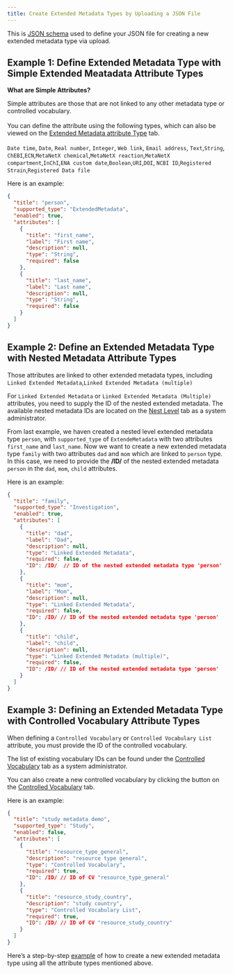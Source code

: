 ```yaml
---
title: Create Extended Metadata Types by Uploading a JSON File
---
```



This is [JSON schema](extended-metadata-type-schema.json) used to define your JSON file for creating a new extended metadata type via upload.

## Example 1: Define Extended Metadata Type with Simple Extended Meatadata Attribute Types

**What are Simple Attributes?**  <br>

    
Simple attributes are those that are not linked to any other metadata type or controlled vocabulary. <br>
<br>
You can define the attribute using the following types, which can also be viewed on the [Extended Metadata attribute Type](manage-extended-metadata-type/#4-extended-metadata-attribute-types-tab) tab.
<br><br>
`Date time`, `Date`, `Real number`, `Integer`, `Web link`, `Email address`, `Text`,`String`, `ChEBI`,`ECN`,`MetaNetX chemical`,`MetaNetX reaction`,`MetaNetX compartment`,`InChI`,`ENA custom date`,`Boolean`,`URI`,`DOI`, `NCBI ID`,`Registered Strain`,`Registered Data file` 

Here is an example:

```json
{
  "title": "person",
  "supported_type": "ExtendedMetadata",
  "enabled": true,
  "attributes": [
    {
      "title": "first_name",
      "label": "First name",
      "description": null,
      "type": "String",
      "required": false
    },
    {
      "title": "last_name",
      "label": "Last name",
      "description": null,
      "type": "String",
      "required": false
    }
  ]
}
```


## Example 2: Define an Extended Metadata Type with Nested Metadata Attribute Types

Those attributes are linked to other extended metadata types, including `Linked Extended Metadata`,`Linked Extended Metadata (multiple)`

For `Linked Extended Metadata` or `Linked Extended Metadata (Multiple)` attributes, you need to supply the ID of the nested extended metadata. The available nested metadata IDs are located on the [Nest Level](manage-extended-metadata-type/#2-nested-level-tab) tab as a system administrator.

From last example, we haven created a nested level extended metadata type `person`, with `supported_type` of `ExtendeMetadata` with two attributes `first_name` and `last_name`. Now we want to create a new extended metadata type `family` with two attributes `dad` and `mom` which are linked to `person` type. 
In this case, we need to provide the **/ID/**  of the nested extended metadata `person` in the `dad`, `mom`, `child` attributes.

Here is an example:

```json
{
  "title": "family",
  "supported_type": "Investigation",
  "enabled": true,
  "attributes": [
    {
      "title": "dad",
      "label": "Dad",
      "description": null,
      "type": "Linked Extended Metadata",
      "required": false,
      "ID": /ID/  // ID of the nested extended metadata type 'person'
    },
    {
      "title": "mom",
      "label": "Mom",
      "description": null,
      "type": "Linked Extended Metadata",
      "required": false,
      "ID": /ID/ // ID of the nested extended metadata type 'person'
    },
    {
      "title": "child",
      "label": "child",
      "description": null,
      "type": "Linked Extended Metadata (multiple)",
      "required": false,
      "ID": /ID/ // ID of the nested extended metadata type 'person'
    }
  ]
}
```

## Example 3: Defining an Extended Metadata Type with Controlled Vocabulary Attribute Types

When defining a `Controlled Vocabulary` or `Controlled Vocabulary List` attribute, you must provide the ID of the controlled vocabulary. 

The list of existing vocabulary IDs can be found under the [Controlled Vocabulary](manage-extended-metadata-type/#3-controlled-vocabularies-tab) tab as a system administrator. 

You can also create a new controlled vocabulary by clicking the button on the [Controlled Vocabulary](manage-extended-metadata-type/#3-controlled-vocabularies-tab) tab.

Here is an example:

```json
{
  "title": "study metadata demo",
  "supported_type": "Study",
  "enabled": false,
  "attributes": [
    {
      "title": "resource_type_general",
      "description": "resource type general",
      "type": "Controlled Vocabulary",
      "required": true,
      "ID": /ID/ // ID of CV "resource_type_general"
    },
    {
      "title": "resource_study_country",
      "description": "study country",
      "type": "Controlled Vocabulary List",
      "required": true,
      "ID": /ID/ // ID of CV "resource_study_country"
    }
  ]
}
```

Here’s a step-by-step [example](a-complete-example) of how to create a new extended metadata type using all the attribute types mentioned above.